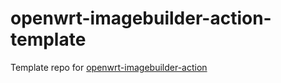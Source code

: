 # openwrt-imagebuilder-action-template
Template repo for [openwrt-imagebuilder-action](https://github.com/izer-xyz/openwrt-imagebuilder-action)
